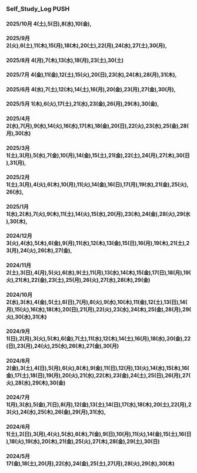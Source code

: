 ### Self_Study_Log PUSH

#### 2025/10月 4(土),5(日),8(水),10(金),

#### 2025/9月 2(火),6(土),11(木),15(月),18(木),20(土),22(月),24(水),27(土),30(月),

#### 2025/8月 4(月),7(木),13(水),18(月),23(土),30(土)

#### 2025/7月 4(金),11(金),12(土),15(火),20(日),23(水),24(木),28(月),31(木),

#### 2025/6月 4(水),7(土),12(木),14(土),16(月),20(金),23(月),27(金),30(月),

#### 2025/5月 1(木),6(火),17(土),21(水),23(金),26(月),29(木),30(金),

#### 2025/4月 2(水),7(月),9(水),14(火),16(水),17(木),18(金),20(日),22(火),23(水),25(金),28(月),30(水)

#### 2025/3月 1(土),3(月),5(水),7(金),10(月),14(金),15(土),21(金),22(土),24(月),27(木),30(日),31(月),

#### 2025/2月 1(土),3(月),4(火),6(木),10(月),11(火),14(金),16(日),17(月),19(水),21(金),25(火),26(水),

#### 2025/1月 1(水),2(木),7(火),9(木),11(土),14(火),15(水),20(月),23(木),24(金),28(火),29(水),30(木),

#### 2024/12月 3(火),4(水),5(木),6(金),9(月),11(水),12(木),13(金),15(日),16(月),19(木),21(土),23(月),24(火),26(木),27(金),

#### 2024/11月 2(土),3(日),4(月),5(火),6(水),9(土),11(月),13(水),14(木),15(金),17(日),18(月),19(火),21(木),22(金),23(土),25(月),26(火),27(水),28(木),29(金)

#### 2024/10月 2(水),3(木),4(金),5(土),6(日),7(月),8(火),9(水),10(木),11(金),12(土),13(日),14(月),15(火),16(水),18(木),20(日),21(月),22(火),23(水),24(木),25(金),28(月),29(火),30(水),31(木)

#### 2024/9月 1(日),2(月),3(火),5(木),6(金),7(土),11(水),12(木),14(土),16(月),18(水),20(金),22(日),23(月),24(火),25(水),26(木),27(金),30(月)

#### 2024/8月 2(金),3(土),4(日),5(月),6(火),8(木),9(金),11(日),12(月),13(火),14(水),15(木),16(金),17(土),18(日),19(月),20(火),21(水),22(木),23(金),24(土),25(日),26(月),27(火),28(水),29(木),30(金)

#### 2024/7月 1(月),3(水),5(金),7(日),8(月),12(金),13(土),14(日),17(水),18(木),20(土),22(月),23(火),24(水),25(木),26(金),29(月),31(水),

#### 2024/6月 1(土),2(日),3(月),4(火),5(水),6(木),7(金),9(日),10(月),11(火),14(金),15(土),16(日),18(火),19(水),20(木),21(金),25(火),27(木),28(金),29(土),30(日)

#### 2024/5月 17(金),18(土),20(月),22(水),24(金),25(土),27(月),28(火),29(水),30(木)
